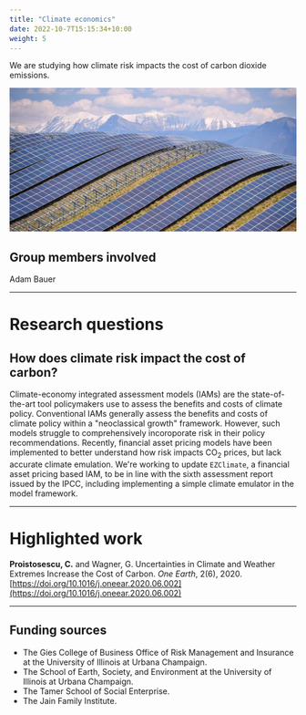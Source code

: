 ```yaml
---
title: "Climate economics"
date: 2022-10-7T15:15:34+10:00
weight: 5
---
```


We are studying how climate risk impacts the cost of carbon dioxide emissions.

![Solar Panels](/images/climate-econ-header.jpg)

## Group members involved
Adam Bauer

---

# Research questions

## How does climate risk impact the cost of carbon?

Climate-economy integrated assessment models (IAMs) are the state-of-the-art tool policymakers use to assess the benefits and costs of climate policy. Conventional IAMs generally assess the benefits and costs of climate policy within a "neoclassical growth" framework. However, such models struggle to comprehensively incoroporate risk in their policy recommendations. Recently, financial asset pricing models have been implemented to better understand how risk impacts CO<sub>2</sub> prices, but lack accurate climate emulation. We're working to update `EZClimate`, a financial asset pricing based IAM, to be in line with the sixth assessment report issued by the IPCC, including implementing a simple climate emulator in the model framework.

---

# Highlighted work

**Proistosescu, C.** and Wagner, G. Uncertainties in Climate and Weather Extremes Increase the Cost of Carbon. _One Earth_, 2(6), 2020. [https://doi.org/10.1016/j.oneear.2020.06.002](https://doi.org/10.1016/j.oneear.2020.06.002)

---

## Funding sources
- The Gies College of Business Office of Risk Management and Insurance at the University of Illinois at Urbana Champaign.
- The School of Earth, Society, and Environment at the University of Illinois at Urbana Champaign.
- The Tamer School of Social Enterprise.
- The Jain Family Institute. 
